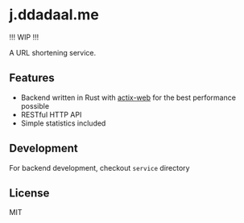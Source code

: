 # j.ddadaal.me

!!! WIP !!!

A URL shortening service.

## Features

- Backend written in Rust with [actix-web](https://github.com/actix/actix-web) for the best performance possible
- RESTful HTTP API
- Simple statistics included

## Development

For backend development, checkout `service` directory

## License

MIT